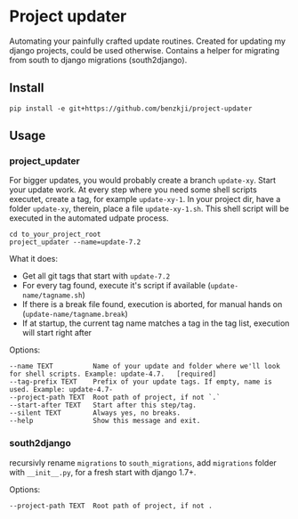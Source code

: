 
# Project updater

Automating your painfully crafted update routines. Created for updating my django projects, could be used otherwise. Contains a helper for migrating
from south to django migrations (south2django).

## Install

    pip install -e git+https://github.com/benzkji/project-updater

## Usage

### project_updater

For bigger updates, you would probably create a branch `update-xy`. Start your update work. At every step where you
need some shell scripts executet, create a tag, for example `update-xy-1`. In your project dir, have a folder `update-xy`,
therein, place a file `update-xy-1.sh`. This shell script will be executed in the automated udpate process.

    cd to_your_project_root
    project_updater --name=update-7.2

What it does:

- Get all git tags that start with `update-7.2`
- For every tag found, execute it's script if available (`update-name/tagname.sh`)
- If there is a break file found, execution is aborted, for manual hands on (`update-name/tagname.break`)
- If at startup, the current tag name matches a tag in the tag list, execution will start right after

Options:

    --name TEXT          Name of your update and folder where we'll look for shell scripts. Example: update-4.7.   [required]
    --tag-prefix TEXT    Prefix of your update tags. If empty, name is used. Example: update-4.7-
    --project-path TEXT  Root path of project, if not `.`
    --start-after TEXT   Start after this step/tag.
    --silent TEXT        Always yes, no breaks.
    --help               Show this message and exit.


### south2django

recursivly rename `migrations` to `south_migrations`, add `migrations` folder with `__init__.py`, for a fresh start with django
1.7+.

Options:

    --project-path TEXT  Root path of project, if not .

